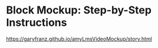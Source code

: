 # Block Mockup: Step-by-Step Instructions

https://garyfranz.github.io/amyLmsVideoMockup/story.html
